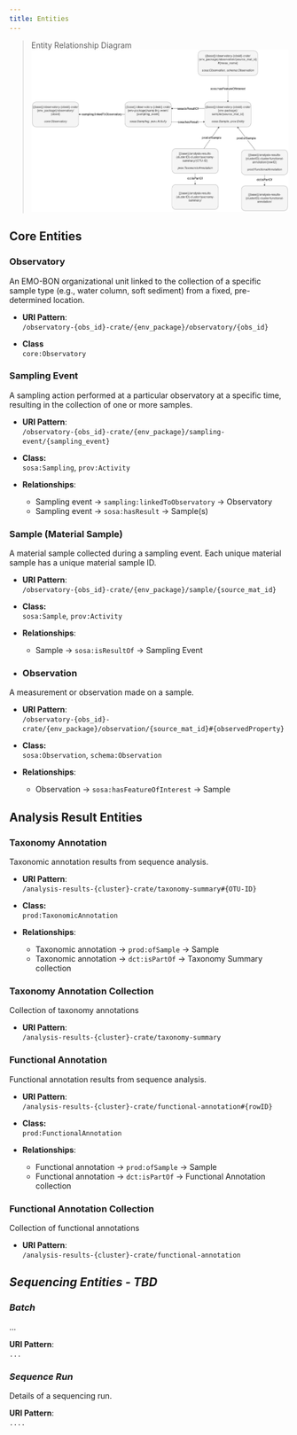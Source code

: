 ```yaml
---
title: Entities
---
```



> Entity Relationship Diagram
> ![Entity relationships diagram](../assets/entity-relations-diagram.png)

## Core Entities

### Observatory

An EMO-BON organizational unit linked to the collection of a specific sample type (e.g., water column, soft sediment) from a fixed, pre-determined location.

- **URI Pattern**:  
`/observatory-{obs_id}-crate/{env_package}/observatory/{obs_id}`

- **Class**  
`core:Observatory`

### Sampling Event

A sampling action performed at a particular observatory at a specific time, resulting in the collection of one or more samples.

- **URI Pattern**:  
`/observatory-{obs_id}-crate/{env_package}/sampling-event/{sampling_event}`

- **Class:**  
`sosa:Sampling`, `prov:Activity`

- **Relationships**:
    - Sampling event → `sampling:linkedToObservatory` → Observatory
    - Sampling event → `sosa:hasResult` → Sample(s)

### Sample (Material Sample)

A material sample collected during a sampling event. Each unique material sample has a unique material sample ID.

- **URI Pattern**:  
`/observatory-{obs_id}-crate/{env_package}/sample/{source_mat_id}`

- **Class:**  
`sosa:Sample`, `prov:Activity`

- **Relationships**:
  - Sample → `sosa:isResultOf` → Sampling Event

- ### Observation

A measurement or observation made on a sample.

- **URI Pattern**:  
`/observatory-{obs_id}-crate/{env_package}/observation/{source_mat_id}#{observedProperty}`

- **Class:**  
`sosa:Observation`, `schema:Observation`

- **Relationships**:
  - Observation → `sosa:hasFeatureOfInterest` → Sample

## Analysis Result Entities

### Taxonomy Annotation

Taxonomic annotation results from sequence analysis.

- **URI Pattern**:  
`/analysis-results-{cluster}-crate/taxonomy-summary#{OTU-ID}`

- **Class:**  
`prod:TaxonomicAnnotation`

- **Relationships**:
  - Taxonomic annotation → `prod:ofSample` → Sample
  - Taxonomic annotation → `dct:isPartOf` → Taxonomy Summary collection

### Taxonomy Annotation Collection

Collection of taxonomy annotations

- **URI Pattern**:  
`/analysis-results-{cluster}-crate/taxonomy-summary`

### Functional Annotation

Functional annotation results from sequence analysis.

- **URI Pattern**:  
`/analysis-results-{cluster}-crate/functional-annotation#{rowID}`

- **Class:**  
`prod:FunctionalAnnotation` 

- **Relationships**:
  - Functional annotation → `prod:ofSample` → Sample
  - Functional annotation → `dct:isPartOf` → Functional Annotation collection

### Functional Annotation Collection

Collection of functional annotations

- **URI Pattern**:  
`/analysis-results-{cluster}-crate/functional-annotation`



## *Sequencing Entities - TBD*

### *Batch*

...

**URI Pattern**:  
`...`

### *Sequence Run*

Details of a sequencing run.

**URI Pattern**:  
`....`
